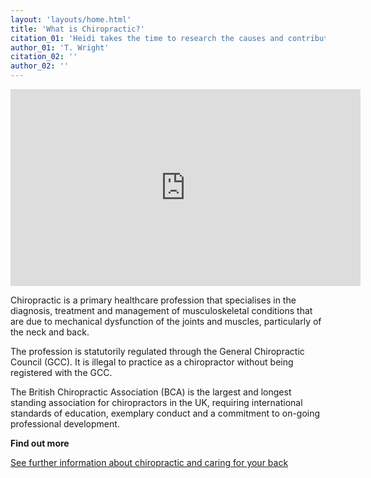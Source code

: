 ```yaml
---
layout: 'layouts/home.html'
title: 'What is Chiropractic?'
citation_01: 'Heidi takes the time to research the causes and contributing factors that have led to discomfort enabling an accurate and meaningful diagnosis. Bespoke treatments are then applied to target specific areas of acute discomfort whilst building a longer term strategy to combat chronic aspects of patient discomfort. The approach employed by Heidi has resulted in a tangible and progressive improvement in my well-being.'
author_01: 'T. Wright'
citation_02: ''
author_02: ''
---
```

<div class="video-wrapper">
    <iframe width="560" height="315" title="What is Chiropractic?" src="https://www.youtube.com/embed/qCdvxfb3e7g" frameborder="0" allow="accelerometer; autoplay; clipboard-write; encrypted-media; gyroscope; picture-in-picture" allowfullscreen></iframe>
</div>

Chiropractic is a primary healthcare profession that specialises in the diagnosis, treatment and management of musculoskeletal conditions that are due to mechanical dysfunction of the joints and muscles, particularly of the neck and back.

The profession is statutorily regulated through the General Chiropractic Council (GCC). It is illegal to practice as a chiropractor without being registered with the GCC.

The British Chiropractic Association (BCA) is the largest and longest standing association for chiropractors in the UK, requiring international standards of education, exemplary conduct and a commitment to on-going professional development.

**Find out more**

[See further information about chiropractic and caring for your back](/useful-information/ "Useful Information")